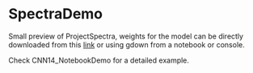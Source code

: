 # SpectraDemo
Small preview of ProjectSpectra, weights for the model can be directly downloaded from this <a href="https://drive.google.com/uc?id=1SUuSb4WZH4GoIIJln_81TZaW4wepzCgg">link</a> or using gdown from a notebook or console.

Check CNN14_NotebookDemo for a detailed example.
